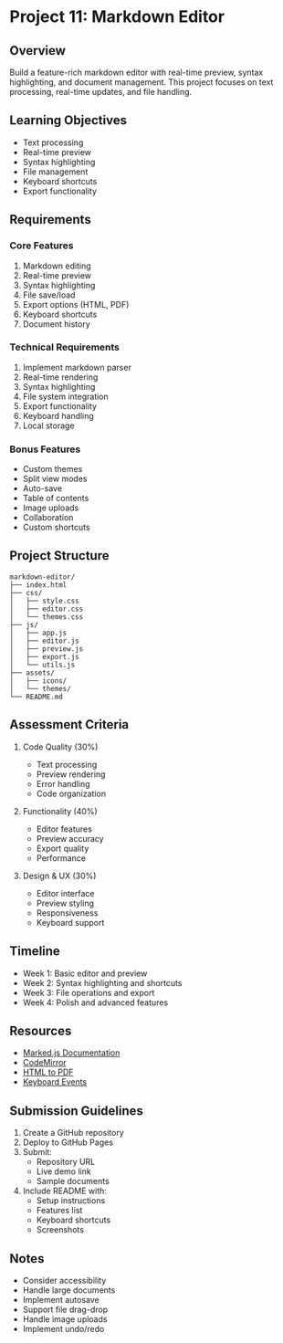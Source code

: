 # Project 11: Markdown Editor

## Overview
Build a feature-rich markdown editor with real-time preview, syntax highlighting, and document management. This project focuses on text processing, real-time updates, and file handling.

## Learning Objectives
- Text processing
- Real-time preview
- Syntax highlighting
- File management
- Keyboard shortcuts
- Export functionality

## Requirements

### Core Features
1. Markdown editing
2. Real-time preview
3. Syntax highlighting
4. File save/load
5. Export options (HTML, PDF)
6. Keyboard shortcuts
7. Document history

### Technical Requirements
1. Implement markdown parser
2. Real-time rendering
3. Syntax highlighting
4. File system integration
5. Export functionality
6. Keyboard handling
7. Local storage

### Bonus Features
- Custom themes
- Split view modes
- Auto-save
- Table of contents
- Image uploads
- Collaboration
- Custom shortcuts

## Project Structure
```
markdown-editor/
├── index.html
├── css/
│   ├── style.css
│   ├── editor.css
│   └── themes.css
├── js/
│   ├── app.js
│   ├── editor.js
│   ├── preview.js
│   ├── export.js
│   └── utils.js
├── assets/
│   ├── icons/
│   └── themes/
└── README.md
```

## Assessment Criteria
1. Code Quality (30%)
   - Text processing
   - Preview rendering
   - Error handling
   - Code organization

2. Functionality (40%)
   - Editor features
   - Preview accuracy
   - Export quality
   - Performance

3. Design & UX (30%)
   - Editor interface
   - Preview styling
   - Responsiveness
   - Keyboard support

## Timeline
- Week 1: Basic editor and preview
- Week 2: Syntax highlighting and shortcuts
- Week 3: File operations and export
- Week 4: Polish and advanced features

## Resources
- [Marked.js Documentation](https://marked.js.org/)
- [CodeMirror](https://codemirror.net/)
- [HTML to PDF](https://github.com/eKoopmans/html2pdf.js)
- [Keyboard Events](https://developer.mozilla.org/en-US/docs/Web/API/KeyboardEvent)

## Submission Guidelines
1. Create a GitHub repository
2. Deploy to GitHub Pages
3. Submit:
   - Repository URL
   - Live demo link
   - Sample documents
4. Include README with:
   - Setup instructions
   - Features list
   - Keyboard shortcuts
   - Screenshots

## Notes
- Consider accessibility
- Handle large documents
- Implement autosave
- Support file drag-drop
- Handle image uploads
- Implement undo/redo 